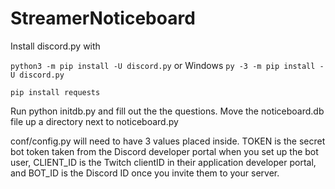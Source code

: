 # StreamerNoticeboard

Install discord.py with

`python3 -m pip install -U discord.py`
or Windows
`py -3 -m pip install -U discord.py`

`pip install requests`

Run python initdb.py and fill out the the questions.
Move the noticeboard.db file up a directory next to noticeboard.py

conf/config.py will need to have 3 values placed inside. TOKEN is the secret bot token taken from the Discord developer portal when you set up the bot user, CLIENT_ID is the Twitch clientID in their application developer portal, and BOT_ID is the Discord ID once you invite them to your server.
